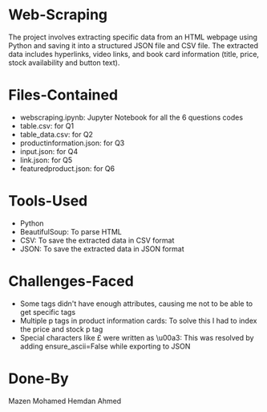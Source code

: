 # Web-Scraping
The project involves extracting specific data from an HTML webpage using Python and saving it into a structured JSON file and CSV file.
The extracted data includes hyperlinks, video links, and book card information (title, price, stock availability and button text).

# Files-Contained
- webscraping.ipynb: Jupyter Notebook for all the 6 questions codes
- table.csv: for Q1
- table_data.csv: for Q2
- productinformation.json: for Q3
- input.json: for Q4
- link.json: for Q5
- featuredproduct.json: for Q6

# Tools-Used
- Python
- BeautifulSoup: To parse HTML
- CSV: To save the extracted data in CSV format
- JSON: To save the extracted data in JSON format

# Challenges-Faced
- Some tags didn't have enough attributes, causing me not to be able to get specific tags
- Multiple p tags in product information cards: To solve this I had to index the price and stock p tag
- Special characters like £ were written as \u00a3: This was resolved by adding ensure_ascii=False while exporting to JSON

# Done-By
Mazen Mohamed Hemdan Ahmed


